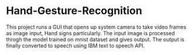 # Hand-Gesture-Recognition
This project runs a GUI that opens up system camera to take video frames as image input, Hand signs particularly. The input image is processed throgh the model trained on mnist dataset and gives output. The output is finally converted to speech using IBM text to speech API.
